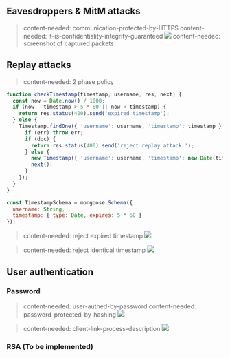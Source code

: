 ## Eavesdroppers & MitM attacks

> content-needed: communication-protected-by-HTTPS
> content-needed: it-is-confidentiality-integrity-guaranteed
![](https://dl.dropboxusercontent.com/s/y0c3fcd5gwfvwun/Screenshot%202016-05-02%2023.00.07.png)
> content-needed: screenshot of captured packets

## Replay attacks

> content-needed: 2 phase policy

```js
function checkTimestamp(timestamp, username, res, next) {
  const now = Date.now() / 1000;
  if (now - timestamp > 5 * 60 || now < timestamp) {
    return res.status(400).send('expired timestamp');
  } else {
    Timestamp.findOne({ 'username': username, 'timestamp': timestamp }, (err, doc) => {
      if (err) throw err;
      if (doc) {
        return res.status(400).send('reject replay attack.');
      } else {
        new Timestamp({ 'username': username, 'timestamp': new Date(timestamp * 1000) }).save();
        next();
      }
    });
  }
}
```

```js
const TimestampSchema = mongoose.Schema({
  username: String,
  timestamp: { type: Date, expires: 5 * 60 }
});
```

> content-needed: reject expired timestamp
![](https://dl.dropboxusercontent.com/s/ik6n9hozf80zpkn/Screenshot%202016-05-02%2023.56.56.png?dl=0)

> content-needed: reject identical timestamp
![](https://dl.dropboxusercontent.com/s/xfnrqg0t6pn173v/reject-identical-timestamp.png?dl=0)

## User authentication
### Password

> content-needed: user-authed-by-password
> content-needed: password-protected-by-hashing
![](https://dl.dropboxusercontent.com/s/js088uy7njx15wc/Screenshot%202016-05-02%2023.15.06.png)

> content-needed: client-link-process-description
![](https://dl.dropboxusercontent.com/s/b3gnymheopmlsg6/client-communications.png)

### RSA (To be implemented)
